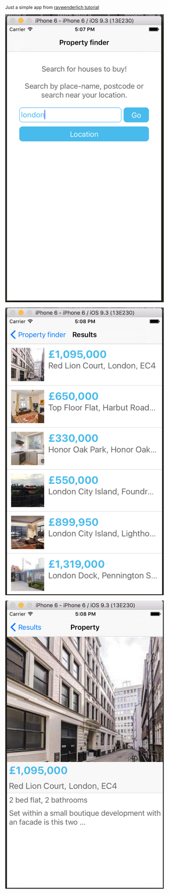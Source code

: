 Just a simple app from <a href='https://www.raywenderlich.com/126063/react-native-tutorial'>raywenderlich tutorial</a>

![alt tag](https://raw.githubusercontent.com/haziqhafizuddin/AwesomeProject/master/public/assets/first.png)

![alt tag](https://raw.githubusercontent.com/haziqhafizuddin/AwesomeProject/master/public/assets/second.png)

![alt tag](https://raw.githubusercontent.com/haziqhafizuddin/AwesomeProject/master/public/assets/third.png)
